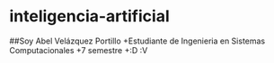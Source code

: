 # inteligencia-artificial
##Soy Abel Velázquez Portillo
+Estudiante de Ingenieria en Sistemas Computacionales
+7 semestre
+:D :V
